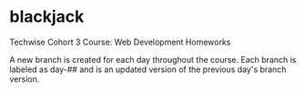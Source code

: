 # blackjack
Techwise Cohort 3 Course: Web Development Homeworks

A new branch is created for each day throughout the course. Each branch is labeled
as day-## and is an updated version of the previous day's branch version.